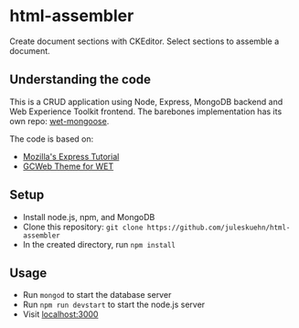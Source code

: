 # html-assembler
Create document sections with CKEditor. Select sections to assemble a document.

## Understanding the code
This is a CRUD application using Node, Express, MongoDB backend and Web Experience Toolkit frontend. The barebones implementation has its own repo: [wet-mongoose](https://github.com/juleskuehn/wet-mongoose).

The code is based on:
- [Mozilla's Express Tutorial](https://developer.mozilla.org/en-US/docs/Learn/Server-side/Express_Nodejs/)
- [GCWeb Theme for WET](https://wet-boew.github.io/themes-dist/GCWeb/gcweb-theme/release/v5.0-en.html)

## Setup
- Install node.js, npm, and MongoDB
- Clone this repository: `git clone https://github.com/juleskuehn/html-assembler`
- In the created directory, run `npm install`

## Usage
- Run `mongod` to start the database server
- Run `npm run devstart` to start the node.js server
- Visit [localhost:3000](http://localhost:3000)